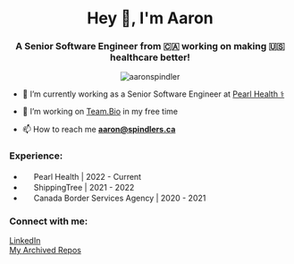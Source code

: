 <h1 align="center">Hey 👋, I'm Aaron</h1>
<h3 align="center">A Senior Software Engineer from 🇨🇦 working on making 🇺🇸 healthcare better!</h3>

<p align="center"> <img src="https://komarev.com/ghpvc/?username=aaronspindler&label=Profile%20views&color=0e75b6&style=flat" alt="aaronspindler" /> </p>

- 🔭 I’m currently working as a Senior Software Engineer at [Pearl Health ⚕](https://pearlhealth.com/)

- 🌱 I’m working on [Team.Bio](https://team.bio) in my free time

- 📫 How to reach me **aaron@spindlers.ca**

<h3 align="left">Experience:</h3>
<p align="left">
  <ul>
    <li><img src="https://pearlhealth.com/wp-content/uploads/2022/02/apple-icon-180x180-1-150x150.png" width=16 height=16/> Pearl Health | 2022 - Current</li>
    <li><img src="https://shippingtree.co/wp-content/uploads/2020/08/shipping-fav.png" width=16 height=16/> ShippingTree | 2021 - 2022</li>
    <li><img src="https://www.cbsa-asfc.gc.ca/favicon.ico" width=16 height=16/> Canada Border Services Agency | 2020 - 2021</li>
  </ul>
</p>


<h3 align="left">Connect with me:</h3>
<p align="left">
<a href="https://linkedin.com/in/aaron-spindler" target="blank">LinkedIn</a>
<br>
<a href="https://github.com/aaronspindler-archive" target="blank">My Archived Repos</a>
</p>
